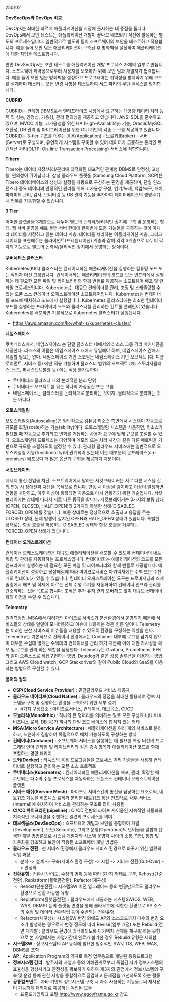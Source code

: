 250102

**DevSecOps와 DevOps 비교**

DevOps는 최대한 빠르게 애플리케이션을 시장에 출시하는 데 중점을 둡니다. DevOps에서 보안 테스트는 애플리케이션 개발이 끝나고 배포되기 직전에 발생하는 별도의 프로세스입니다. 일반적으로 별도의 팀이 소프트웨어의 보안을 테스트하고 적용합니다. 예를 들어 보안 팀은 애플리케이션이 구축된 후 방화벽을 설정하여 애플리케이션에 대한 침입을 테스트합니다.

반면 DevSecOps는 보안 테스트를 애플리케이션 개발 프로세스 자체의 일부로 만듭니다. 소프트웨어 취약성으로부터 사용자를 보호하기 위해 보안 팀과 개발자가 협력합니다. 예를 들어 보안 팀은 방화벽을 설정하고 프로그래머는 취약성을 방지하기 위해 코드를 설계하며 테스터는 모든 변경 사항을 테스트하여 서드 파티의 무단 액세스를 방지합니다.

**CUBRID**

CUBRID는 관계형 DBMS로서 엔터프라이즈 시장에서 요구하는 대용량 데이터 처리 능력 및 성능, 안정성, 가용성, 관리 편의성을 제공하고 있습니다. ANSI SQL을 준수하고 있으며, MVCC 기능, 고가용성을 위한 HA (High-Availability) 기능, Oracle/MySQL 호환성, DB 관리 및 마이그레이션을 위한 GUI 기반의 각종 도구를 제공하고 있습니다. CUBRID는 3-tier 구조를 이루는 응용(Application) - 브로커(Broker) - 서버(Server)로 구성되며, 유연하게 시스템을 구축할 수 있어 데이터가 급증하는 온라인 트랜잭션 처리(OLTP: On-line Transaction Processing) 서비스에 적합합니다.

**Tibero**

Tibero는 데이터 저장/처리/관리에 최적화된 대표적인 관계형 DBMS로 안정성, 고성능, 편의성이 뛰어납니다. 삼성 클라우드 플랫폼 (Samsung Cloud Platform, SCP)은 Tibero 데이터베이스의 생성과 설정을 자동으로 구성하는 환경을 제공하며, 단일 인스턴스나 중요 데이터의 안정적인 관리를 위해 고가용성 구성, 읽기/복제, 백업/복구, 패치, 파라미터 관리, 감사, 모니터링 등 DB 관리 기능을 추가하여 데이터베이스의 생명주기 내 업무를 자동화할 수 있습니다.

**3 Tier**

어떠한 플랫폼을 3계층으로 나누어 별도의 논리적/물리적인 장치에 구축 및 운영하는 형태.
웹 서버 운영을 예로 들면 서버 한대에 한꺼번에 모든 기능들을 구축하는 것이 아니라 데이터를 저장하고 읽는 데이터 계층, 데이터를 처리하는 어플리케이션 계층, 그리고 데이터를 표현해주는 클라이언트(프레젠테이션) 계층과 같이 각각 3계층으로 나누어 각각의 기능으로 별도의 논리적/물리적인 장치에서 운영하는 방식이다.

**쿠버네티스 클러스터**

Kubernetes(K8s) 클러스터는 컨테이너화된 애플리케이션을 실행하는 컴퓨팅 노드 또는 작업자 머신 그룹입니다. 컨테이너화는 애플리케이션의 코드를 모든 인프라에서 실행하는 데 필요한 모든 파일 및 라이브러리와 함께 번들로 제공하는 소프트웨어 배포 및 런타임 프로세스입니다. Kubernetes는 대규모 컨테이너를 관리, 조정 및 스케줄링할 수 있는 오픈 소스 컨테이너 오케스트레이션 소프트웨어입니다. Kubernetes는 컨테이너를 포드에 배치하고 노드에서 실행합니다. Kubernetes 클러스터에는 최소한 컨테이너 포드를 실행하는 프라이머리 노드와 클러스터를 관리하는 컨트롤 플레인이 있습니다. Kubernetes를 배포하면 기본적으로 Kubernetes 클러스터가 실행됩니다.
- https://aws.amazon.com/ko/what-is/kubernetes-cluster/

**네임스페이스**

쿠버네티스에서, 네임스페이스 는 단일 클러스터 내에서의 리소스 그룹 격리 메커니즘을 제공한다. 리소스의 이름은 네임스페이스 내에서 유일해야 하며, 네임스페이스 간에서 유일할 필요는 없다. 네임스페이스 기반 스코핑은 네임스페이스 기반 오브젝트 (예: 디플로이먼트, 서비스 등) 에만 적용 가능하며 클러스터 범위의 오브젝트 (예: 스토리지클래스, 노드, 퍼시스턴트볼륨 등) 에는 적용 불가능하다.
- 쿠버네티스 클러스터 내의 논리적인 분리 단위
- 쿠버네티스 오브젝트를 묶는 하나의 가상공간 또는 그룹
- 네임스페이스는 클러스터를 논리적으로 분리하는 것이지, 물리적으로 분리하는 것은 아니다.

**오토스케일링**

오토스케일링(Autoscaling)은 일반적으로 컴퓨팅 리소스 측면에서 시스템이 자동으로 규모를 조절(scale)하는 기능(ability)이다. 오토스케일링 시스템을 사용하면, 리소스가 필요할 때 자동으로 추가되고 변화를 거듭하는 사용자 요구에 맞게 규모를 조절할 수 있다. 오토스케일링 프로세스는 다양하며 메모리 또는 처리 시간과 같은 다른 메트릭을 기반으로 규모를 조절하도록 설정할 수 있다. 관리형 클라우드 서비스에는 일반적으로 오토스케일링 기능(functionality)이 관계되어 있는데 이는 대부분의 온프레미스(on-premises) 배포보다 더 많은 옵션과 구현을 제공하기 때문이다.

**서킷브레이커**

메세지 통신 진입을 차단.
소프트웨어에서 말하는 서킷브레이커는 서로 다른 시스템 간의 연동 시 장애전파 차단을 목적으로 합니다. 연동 시 이상을 감지하고 이상이 발생하면 연동을 차단하고, 이후 이상이 회복되면 자동으로 다시 연동하기 위한 기술입니다.
서킷브레이커는 상태에 따라서 서로 다른 동작을 합니다. 서킷브레이커는 3가지의 보통 상태(OPEN, CLOSED, HALF_OPEN)와 2가지의 특별한 상태(DISABLED, FORCED_OPEN)를 갖습니다.
보통 상태로는 정상적으로 호출되고 응답을 주는 CLOSED 상태, 문제 발생이 감지된 OPEN과 HALF_OPEN 상태가 있습니다. 특별한 상태로는 항상 호출을 허용하는 DISABLED 상태와 항상 호출을 거부하는 FORCED_OPEN 상태가 있습니다.

**컨테이너 오케스트레이션**

컨테이너 오케스트레이션은 대규모 애플리케이션을 배포할 수 있도록 컨테이너의 네트워킹 및 관리를 자동화하는 프로세스입니다. 컨테이너화는 애플리케이션의 코드를 모든 인프라에서 실행하는 데 필요한 모든 파일 및 라이브러리와 함께 번들로 제공합니다. 애플리케이션이 성장하고 복잡해짐에 따라 마이크로서비스 아키텍처에는 수백 또는 수천 개의 컨테이너가 있을 수 있습니다. 컨테이너 오케스트레이션 도구는 프로비저닝과 스케줄링에서 배포 및 삭제에 이르는 전체 수명 주기를 자동화하여 컨테이너 인프라 관리를 간소화하는 것을 목표로 합니다. 조직은 추가 유지 관리 오버헤드 없이 대규모 컨테이너화의 이점을 누릴 수 있습니다.

**Telemetry**

원격측정법. 
MSA에서 여러개의 마이크로 서비스가 분산환경에서 운영되기 때문에 서비스들의 상태를 일일이 모니터링하고 이슈에 대응하는 것은 힘든 일이다.
Telemetry는 이러한 분산 서비스의 이슈들을 대응할 수 있도록 환경을 구성하는 역할을 한다.
Telemetry는 기본적으로 컨테이너 환경에서는 Container 내부에 로그를 남기지 않으며 대부분 수십대 많게는 수백대의 컨테이너를 관리 하기 때문에 이에 대한 가시성을 확보 및 로그를 관리 하는 역할을 담당한다.
Telemetry는 Grafana, Prometheus, EFK와 같이 오픈소스로 직접구현하는 방법, Datadog와 같은 상용 솔루션을 이용하는 방법, 그리고 AWS Cloud watch, GCP Stackdriver와 같이 Public Cloud의 SaaS를 이용하는 방법으로 구현할 수 있다.

**용어의 정의**

- **CSP(Cloud Service Provider)** : 민간클라우드 서비스 제공자
- **클라우드 네이티브(Cloud Native)** : 클라우드의 장점을 최대한 활용하여 정보 시스템을 구축 및 실행하는 환경을 구축하기 위한 세부 설계
	- 4가지 구성요소 : 마이크로서비스, 컨테이너, 데브옵스, CI/CD
- **모놀리식(Monolithic)** : 하나의 큰 덩어리를 의미하는 말로 모든 구성요소(UI/UX, 비즈니스 로직, DB 등)가 하나의 단일 코드 베이스에 합쳐져 있는 형태
- **MSA(Micro Service Architecture)** : 애플리케이션을 여러 개의 서비스로 분리하고, 느슨하게 결합하여 독립적으로 배치 가능하도록 구성하는 방식
- **컨테이너(Container)** : 소프트웨어 서비스를 실행하는 데 필요한 특정 버전의 프로그래밍 언어 런타임 및 라이브러리와 같은 종속 항목과 애플리케이션 코드를 함께 포함하는 경량 패키지
- **도커(Docker)** : 리눅스의 응용 프로그램들을 프로세스 격리 기술들을 사용해 컨테이너로 실행하고 관리하는 오픈 소스 프로젝트
- **쿠버네티스(Kubernetes)** : 컨테이너화된 애플리케이션을 배포, 관리, 확장할 때 수반되는 다수의 수동 프로세스를 자동화하는 오픈소스 컨테이너 오케스트레이션 플랫폼
- **서비스 매쉬(Service Mesh)** : 마이크로 서비스간의 통신을 담당하는 요소로써, 네트워크 기능을 비즈니스 로직과 분리한 네트워크 통신 인프라로, 내부 서비스(Internal)에 위치하여 서비스를 관리하는 구조로 많이 사용됨
- **CI/CD 파이프라인(pipeline)** : CI/CD 전반의 라이프 사이클인 지속적인 자동화와 지속적인 모니터링을 수행하는 일련의 프로세스를 의미
- **데브섹옵스(DevSecOps)** : 소프트웨어 개발과 보안을 통합하여 개발(Development), 보안(Security), 그리고 운영(Operation)의 단어들을 결합해 탄생한 개발 방법론으로 시스템 개발자와 시스템 운영자 사이의 소통, 협업, 통합 및 자동화를 강조하고 보안이 적용된 소프트웨터 개발 방법론
- **클라우드 전환** : 현 서비스 환경에서 클라우드 서비스 환경으로 바꾸기 위한 일련의 작업 과정
	- 분석 -> 설계 -> 구축(서비스 환경 구성) -> 시험 -> 서비스 전환(Cut-Over) -> 안정화
- **전환유형** : 전환시 난이도, 수정의 범위 등에 따라 3가지 형태로 구분, Rehost(단순전환), Replatform(플랫폼전환), Refactor(재구성)
	- Rehost(단순전환) : 시스템SW 버전 업그레이드 등의 변경만으로도 클라우드 환경으로 전환 가능한 유형
	- Replatform(플랫폼전환) : 클라우드에서 제공하는 시스템SW(OS, WEB, WAS, DBMS) 등의 플랫폼 변경을 통해 클라우드에 적합한 환경으로 AP 소스의 수정 및 데이터 변환작업 등이 수반되는 전환유형
	- Refactor(재구성) : 시스템SW 변경 외에도 AP의 소스코드까지 다수의 변경 요소가 발생하는 경우로서 변경 정도에 따라 Revise(일부 개정) 또는 Rebuild(전면 재개발 : 클라우드 환경에 최적화되도록 아키텍처 전체를 재구축)하는 유형으로 본 사업에서는 사업기간내 완료가 불가한 경우 Rebuild 유형은 제외함
- **시스템SW** : 정보시스템의 AP 동작에 필요한 필수적인 SW로 OS, WEB, WAS, DBMS를 포함
- **AP** : Application Program의 약자로 특정 업무용으로 개발된 응용프로그램
- **정보시스템 감리** : 발주자와 사업자 등의 이해관계로부터 독립된 자가 정보시스템의 효율성을 향상시키고 안전성을 확보하기 위하여 제3자의 관점에서 정보시스템의 구축 및 운영 등에 관한 사항을 종합적으로 점검하고 문제점을 개선하도록 하는 활동
- **공통컴포넌트** : 자바 기반의 정보시스템 구축 시 자주 사용하는 기능들로써 재사용이 가능하게 패키지로 제공하는 독립된 모듈
	- 표준프레임워크 포털 http://www.egovframe.go.kr 참고












